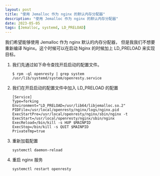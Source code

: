 ```yaml
---
layout: post
title: "使用 Jemalloc 作为 nginx 的默认内存分配器"
description: "使用 Jemalloc 作为 nginx 的默认内存分配器"
date: 2023-05-05
tags: [Jemalloc, systemd, LD_PRELOAD]
---
```


我们希望能够使用 Jemalloc 作为 nginx 默认的内存分配器，
但是我我们不想要重新编译 Nginx。这个时候可以在启动 Nginx 的时候加上 LD_PRELOAD 来实现目标。

1. 我们先通过如下命令查找开启启动的配置文件。

    ```shell
    $ rpm -ql openresty | grep system
    /usr/lib/systemd/system/openresty.service
    ```

1. 我们在开启启动的配置文件中加入 LD_PRELOAD 的配置

    ```config
    [Service]
    Type=forking
    Environment="LD_PRELOAD=/usr/lib64/libjemalloc.so.2"
    PIDFile=/usr/local/openresty/nginx/logs/nginx.pid
    ExecStartPre=/usr/local/openresty/nginx/sbin/nginx -t
    ExecStart=/usr/local/openresty/nginx/sbin/nginx
    ExecReload=/bin/kill -s HUP $MAINPID
    ExecStop=/bin/kill -s QUIT $MAINPID
    PrivateTmp=true
    ```

1. 重新加载配置

    ```shell
    systemctl daemon-reload
    ```

1. 重启 nginx 服务

    ```shell
    systemctl restart openresty
    ```
